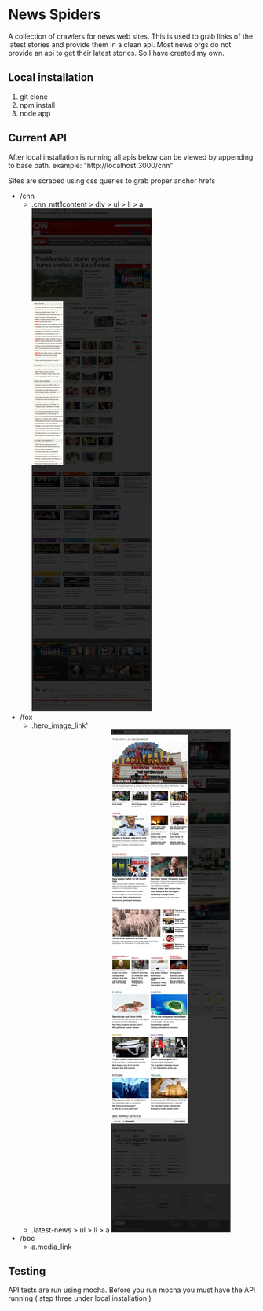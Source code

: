 News Spiders
==========
A collection of crawlers for news web sites. This is used to grab links of the latest stories and provide them in a clean api. Most news orgs do not provide an api to get their latest stories. So I have created my own.

Local installation
--------

1. git clone
2. npm install
3. node app

Current API
--------
After local installation is running all apis below can be viewed by appending to base path. example: "http://localhost:3000/cnn"

Sites are scraped using css queries to grab proper anchor hrefs

* /cnn
    * .cnn_mtt1content > div > ul > li > a 
    ![current cnn query](https://raw.githubusercontent.com/OpenNewsLabs/spiders/master/crawlers/cnn/cnn.png)
* /fox
    * .hero_image_link'
    * .latest-news > ul > li > a
    ![current bbc query](https://raw.githubusercontent.com/OpenNewsLabs/spiders/master/crawlers/bbc/bbc-current.png)
* /bbc
    * a.media_link

Testing
--------
API tests are run using mocha. Before you run mocha you must have the API running ( step three under local installation )
